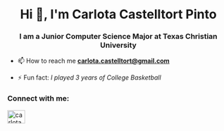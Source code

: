 <h1 align="center">Hi 👋, I'm Carlota Castelltort Pinto</h1>
<h3 align="center">I am a Junior Computer Science Major at Texas Christian University</h3>

- 📫 How to reach me **carlota.castelltort@gmail.com**

- ⚡ Fun fact: *I played 3 years of College Basketball*

<h3 align="left">Connect with me:</h3>
<p align="left">
<a href="https://www.linkedin.com/in/carlota-castelltort-pinto" target="blank">
    <img align="center" src="https://raw.githubusercontent.com/rahuldkjain/github-profile-readme-generator/master/src/images/icons/Social/linked-in-alt.svg" alt="carlota" height="30" width="40" />
  </a>
</p>

<!--
**CCastelltort/CCastelltort** is a ✨ _special_ ✨ repository because its `README.md` (this file) appears on your GitHub profile.

Here are some ideas to get you started:

- 🔭 I’m currently working on ...
- 🌱 I’m currently learning ...
- 👯 I’m looking to collaborate on ...
- 🤔 I’m looking for help with ...
- 💬 Ask me about ...
- 📫 How to reach me: ...
- 😄 Pronouns: ...
- ⚡ Fun fact: ...
-->
